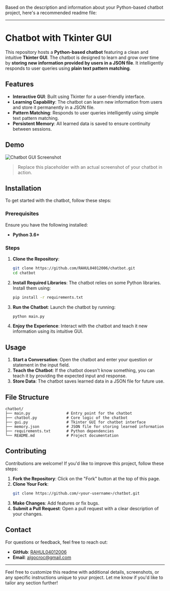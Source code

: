 Based on the description and information about your Python-based chatbot project, here's a recommended readme file:

---

# Chatbot with Tkinter GUI

This repository hosts a **Python-based chatbot** featuring a clean and intuitive **Tkinter GUI**. The chatbot is designed to learn and grow over time by **storing new information provided by users in a JSON file**. It intelligently responds to user queries using **plain text pattern matching**.

## Features

- **Interactive GUI**: Built using Tkinter for a user-friendly interface.
- **Learning Capability**: The chatbot can learn new information from users and store it permanently in a JSON file.
- **Pattern Matching**: Responds to user queries intelligently using simple text pattern matching.
- **Persistent Memory**: All learned data is saved to ensure continuity between sessions.

## Demo

![Chatbot GUI Screenshot](https://via.placeholder.com/800x400.png?text=Demo+Image+Placeholder)

> Replace this placeholder with an actual screenshot of your chatbot in action.

## Installation

To get started with the chatbot, follow these steps:

### Prerequisites

Ensure you have the following installed:

- **Python 3.6+**

### Steps

1. **Clone the Repository**:
   ```bash
   git clone https://github.com/RAHUL04012006/chatbot.git
   cd chatbot
   ```

2. **Install Required Libraries**:
   The chatbot relies on some Python libraries. Install them using:
   ```bash
   pip install -r requirements.txt
   ```

3. **Run the Chatbot**:
   Launch the chatbot by running:
   ```bash
   python main.py
   ```

4. **Enjoy the Experience**:
   Interact with the chatbot and teach it new information using its intuitive GUI.

## Usage

1. **Start a Conversation**: Open the chatbot and enter your question or statement in the input field.
2. **Teach the Chatbot**: If the chatbot doesn't know something, you can teach it by providing the expected input and response.
3. **Store Data**: The chatbot saves learned data in a JSON file for future use.

## File Structure

```
chatbot/
├── main.py                # Entry point for the chatbot
├── chatbot.py             # Core logic of the chatbot
├── gui.py                 # Tkinter GUI for chatbot interface
├── memory.json            # JSON file for storing learned information
├── requirements.txt       # Python dependencies
└── README.md              # Project documentation
```

## Contributing

Contributions are welcome! If you'd like to improve this project, follow these steps:

1. **Fork the Repository**: Click on the "Fork" button at the top of this page.
2. **Clone Your Fork**:
   ```bash
   git clone https://github.com/<your-username>/chatbot.git
   ```
3. **Make Changes**: Add features or fix bugs.
4. **Submit a Pull Request**: Open a pull request with a clear description of your changes.


## Contact

For questions or feedback, feel free to reach out:

- **GitHub**: [RAHUL04012006](https://github.com/RAHUL04012006)
- **Email**: algocroc@gmail.com 

---

Feel free to customize this readme with additional details, screenshots, or any specific instructions unique to your project. Let me know if you'd like to tailor any section further!
